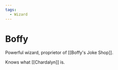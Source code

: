 ```yaml
---
tags:
  - Wizard
---
```

# Boffy 

Powerful wizard, proprietor of [[Boffy's Joke Shop]].

Knows what [[Chardalyn]] is.